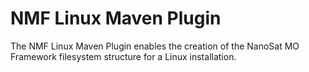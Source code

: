 NMF Linux Maven Plugin
============

The NMF Linux Maven Plugin enables the creation of the NanoSat MO Framework filesystem structure for a Linux installation.


